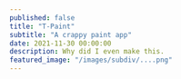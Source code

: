 ```yaml
---
published: false
title: "T-Paint"
subtitle: "A crappy paint app"
date: 2021-11-30 00:00:00
description: Why did I even make this.
featured_image: "/images/subdiv/....png"
---
```


<div id="main"></div>
<script type="module" src="{{ base.url | prepend: site.url }}/scripts/tpaint/main.js">script>
